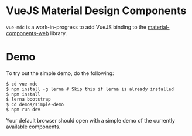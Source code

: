 # VueJS Material Design Components

`vue-mdc` is a work-in-progress to add VueJS binding to the [material-components-web](https://github.com/material-components/material-components-web) library.

# Demo

To try out the simple demo, do the following:

```
$ cd vue-mdc
$ npm install -g lerna # Skip this if lerna is already installed
$ npm install
$ lerna bootstrap
$ cd demos/simple-demo
$ npm run dev
```

Your default browser should open with a simple demo of the currently available components.
